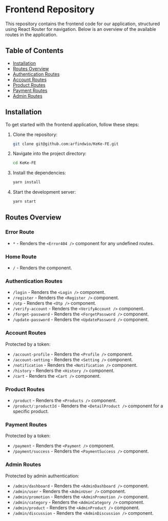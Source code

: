 # Frontend Repository

This repository contains the frontend code for our application, structured using React Router for navigation. Below is an overview of the available routes in the application.

## Table of Contents

- [Installation](#installation)
- [Routes Overview](#routes-overview)
- [Authentication Routes](#authentication-routes)
- [Account Routes](####account-routes)
- [Product Routes](#product-routes)
- [Payment Routes](#payment-routes)
- [Admin Routes](#admin-routes)

## Installation

To get started with the frontend application, follow these steps:

1. Clone the repository:

   ```bash
   git clone git@github.com:arfindwio/KeKe-FE.git

   ```

2. Navigate into the project directory:

   ```bash
   cd KeKe-FE

   ```

3. Install the dependencies:

   ```bash
   yarn install

   ```

4. Start the development server:
   ```bash
   yarn start
   ```

## Routes Overview

### Error Route

- `*` - Renders the `<Error404 />` component for any undefined routes.

### Home Route

- `/` - Renders the <Home /> component.

### Authentication Routes

- `/login` - Renders the `<Login />` component.
- `/register` - Renders the `<Register />` component.
- `/otp` - Renders the `<Otp />` component.
- `/verify-account` - Renders the `<VerifyAccount />` component.
- `/forget-password` - Renders the `<ForgetPassword />` component.
- `/update-password` - Renders the `<UpdatePassword />` component.

### Account Routes

Protected by a token:

- `/account-profile` - Renders the `<Profile />` component.
- `/account-setting` - Renders the `<Setting />` component.
- `/notification` - Renders the `<Notification />` component.
- `/history` - Renders the `<History />` component.
- `/cart` - Renders the `<Cart />` component.

### Product Routes

- `/product` - Renders the `<Products />` component.
- `/product/:productId` - Renders the `<DetailProduct />` component for a specific product.

### Payment Routes

Protected by a token:

- `/payment` - Renders the `<Payment />` component.
- `/payment/success` - Renders the `<PaymentSuccess />` component.

### Admin Routes

Protected by admin authentication:

- `/admin/dashboard` - Renders the `<AdminDashboard />` component.
- `/admin/user` - Renders the `<AdminUser />` component.
- `/admin/promotion` - Renders the `<AdminPromotion />` component.
- `/admin/category` - Renders the `<AdminCategory />` component.
- `/admin/product` - Renders the `<AdminProduct />` component.
- `/admin/discussion` - Renders the `<AdminDiscussion />` component.
